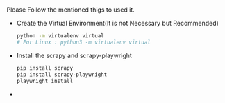 # 

Please Follow the mentioned thigs to used it. 
- Create the Virtual Environment(It is not Necessary but Recommended)
    ```bash 
    python -m virtualenv virtual
    # For Linux : python3 -m virtualenv virtual
    ```
- Install the scrapy and scrapy-playwright
    ```bash
    pip install scrapy 
    pip install scrapy-playwright
    playwright install

    ```
- 